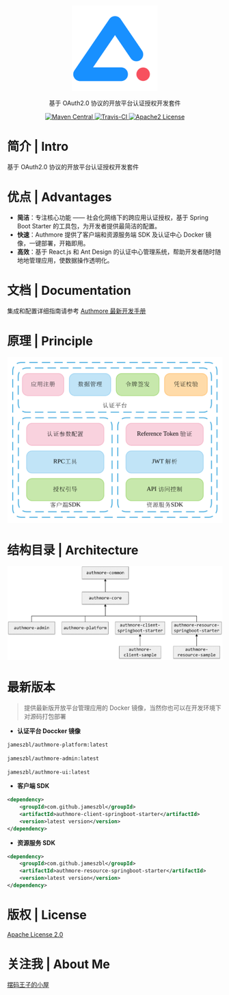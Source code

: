<p align="center">
  <a href="https://github.com/jameszbl/authmore">
   <img alt="Authmore-Logo" src=".doc/logo.png" width="200px">
  </a>
</p>

<p align="center">
  基于 OAuth2.0 协议的开放平台认证授权开发套件
</p>

<p align="center">
  <a href="https://search.maven.org/search?q=authmore">
    <img alt="Maven Central" src="https://img.shields.io/maven-central/v/com.github.jameszbl/authmore-core.svg?style=flat-square">
  </a>

  <a href="https://travis-ci.org/JamesZBL/authmore-framework">
    <img alt="Travis-CI" src="https://img.shields.io/travis/jameszbl/authmore-framework.svg?style=flat-square">
  </a>

  <a href="https://www.apache.org/licenses/LICENSE-2.0">
    <img alt="Apache2 License" src="https://img.shields.io/badge/license-Apache%202-4EB1BA.svg?style=flat-square">
  </a>
</p>

# 简介 | Intro

基于 OAuth2.0 协议的开放平台认证授权开发套件

# 优点 | Advantages

- **简洁**：专注核心功能 —— 社会化网络下的跨应用认证授权，基于 Spring Boot Starter 的工具包，为开发者提供最简洁的配置。
- **快速**：Authmore 提供了客户端和资源服务端 SDK 及认证中心 Docker 镜像，一键部署，开箱即用。
- **高效**：基于 React.js 和 Ant Design 的认证中心管理系统，帮助开发者随时随地地管理应用，使数据操作透明化。

# 文档 | Documentation

集成和配置详细指南请参考 [Authmore 最新开发手册](https://doc.authmore.letec.top)

# 原理 | Principle

![项目架构原理](.doc/principle.svg)

# 结构目录 | Architecture

![项目结构说明](.doc/structure.png)

# 最新版本

> 提供最新版开放平台管理应用的 Docker 镜像，当然你也可以在开发环境下对源码打包部署

* **认证平台 Doccker 镜像**
```
jameszbl/authmore-platform:latest

jameszbl/authmore-admin:latest

jameszbl/authmore-ui:latest
```
* **客户端 SDK**
```xml
<dependency>
    <groupId>com.github.jameszbl</groupId>
    <artifactId>authmore-client-springboot-starter</artifactId>
    <version>latest version</version>
</dependency>
```

* **资源服务 SDK**
```xml
<dependency>
    <groupId>com.github.jameszbl</groupId>
    <artifactId>authmore-resource-springboot-starter</artifactId>
    <version>latest version</version>
</dependency>
```

# 版权 | License

[Apache License 2.0](https://www.apache.org/licenses/LICENSE-2.0)

# 关注我 | About Me

[摆码王子的小屋](https://b.letec.top)
